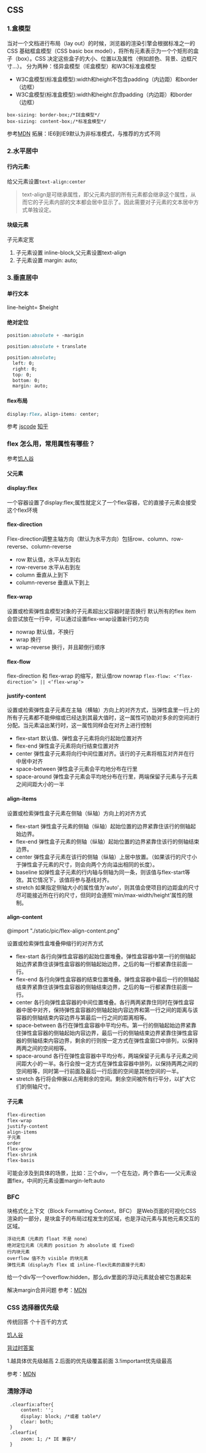 ## CSS
### 1.盒模型
当对一个文档进行布局（lay out）的时候，浏览器的渲染引擎会根据标准之一的 CSS 基础框盒模型（CSS basic box model），将所有元素表示为一个个矩形的盒子（box）。CSS 决定这些盒子的大小、位置以及属性（例如颜色、背景、边框尺寸…）。
分为两种：怪异盒模型（IE盒模型）和W3C标准盒模型
- W3C盒模型(标准盒模型):width和height不包含padding（内边距）和border（边框）
- W3C盒模型(标准盒模型):width和height*包含*padding（内边距）和border（边框）
```
box-sizing: border-box;/*IE盒模型*/
box-sizing: content-box;/*标准盒模型*/
```
参考[MDN](https://developer.mozilla.org/zh-CN/docs/Web/CSS/CSS_Box_Model/Introduction_to_the_CSS_box_model)
拓展：IE6到IE9默认为非标准模式，与推荐的方式不同

### 2.水平居中
#### 行内元素:
给父元素设置`text-align:center`
>text-align是可继承属性，即父元素内部的所有元素都会继承这个属性，从而它的子元素内部的文本都会居中显示了。因此需要对子元素的文本居中方式单独设定。
#### 块级元素
子元素定宽
1. 子元素设置 inline-block,父元素设置text-align
2. 子元素设置 margin: auto;

### 3.垂直居中
#### 单行文本 
line-height= $height
#### 绝对定位
```css
position:absolute + -marigin

position:absolute + translate

position:absolute;
  left: 0;
  right: 0;
  top: 0;
  bottom: 0;
  margin: auto;
```
#### flex布局
```css
display:flex，align-items: center;
```
参考
[jscode](https://jscode.me/t/topic/1936)
[知乎](https://zhuanlan.zhihu.com/p/59005764)

### flex 怎么用，常用属性有哪些？
参考[饥人谷](https://xiedaimala.com/tasks/f4279b9e-fb5c-4a13-8f6c-5f0c151744e6/text_tutorials/6ce9af44-a9f7-4710-906b-56f95ed1d0b2)
#### 父元素
#### display:flex
一个容器设置了display:flex;属性就定义了一个flex容器，它的直接子元素会接受这个flex环境
#### flex-direction
Flex-direction调整主轴方向（默认为水平方向）包括row、column、row-reverse、column-reverse
- row 默认值，水平从左到右
- row-reverse 水平从右到左
- column 垂直从上到下
- column-reverse 垂直从下到上
#### flex-wrap
设置或检索弹性盒模型对象的子元素超出父容器时是否换行
默认所有的flex item会尝试放在一行中，可以通过设置flex-wrap设置新行的方向
- nowrap 默认值，不换行
- wrap 换行
- wrap-reverse 换行，并且颠倒行顺序
#### flex-flow
flex-direction 和 flex-wrap 的缩写，默认值row nowrap
`flex-flow: <‘flex-direction’> || <‘flex-wrap’>`
#### justify-content
设置或检索弹性盒子元素在主轴（横轴）方向上的对齐方式，当弹性盒里一行上的所有子元素都不能伸缩或已经达到其最大值时，这一属性可协助对多余的空间进行分配。当元素溢出某行时，这一属性同样会在对齐上进行控制
- flex-start 默认值、弹性盒子元素将向行起始位置对齐
- flex-end 弹性盒子元素将向行结束位置对齐
- center 弹性盒子元素将向行中间位置对齐。该行的子元素将相互对齐并在行中居中对齐
- space-between 弹性盒子元素会平均地分布在行里
- space-around 弹性盒子元素会平均地分布在行里，两端保留子元素与子元素之间间距大小的一半
 #### align-items
设置或检索弹性盒子元素在侧轴（纵轴）方向上的对齐方式
- flex-start 弹性盒子元素的侧轴（纵轴）起始位置的边界紧靠住该行的侧轴起始边界。
- flex-end 弹性盒子元素的侧轴（纵轴）起始位置的边界紧靠住该行的侧轴结束边界。
- center 弹性盒子元素在该行的侧轴（纵轴）上居中放置。（如果该行的尺寸小于弹性盒子元素的尺寸，则会向两个方向溢出相同的长度）。
- baseline 如弹性盒子元素的行内轴与侧轴为同一条，则该值与flex-start等效。其它情况下，该值将参与基线对齐。
- stretch 如果指定侧轴大小的属性值为'auto'，则其值会使项目的边距盒的尺寸尽可能接近所在行的尺寸，但同时会遵照'min/max-width/height'属性的限制。
#### align-content
@import "./static/pic/flex-align-content.png"

设置或检索弹性盒堆叠伸缩行的对齐方式
- flex-start 各行向弹性盒容器的起始位置堆叠。弹性盒容器中第一行的侧轴起始边界紧靠住该弹性盒容器的侧轴起始边界，之后的每一行都紧靠住前面一行。
- flex-end 各行向弹性盒容器的结束位置堆叠。弹性盒容器中最后一行的侧轴起结束界紧靠住该弹性盒容器的侧轴结束边界，之后的每一行都紧靠住前面一行。
- center 各行向弹性盒容器的中间位置堆叠。各行两两紧靠住同时在弹性盒容器中居中对齐，保持弹性盒容器的侧轴起始内容边界和第一行之间的距离与该容器的侧轴结束内容边界与第最后一行之间的距离相等。
- space-between 各行在弹性盒容器中平均分布。第一行的侧轴起始边界紧靠住弹性盒容器的侧轴起始内容边界，最后一行的侧轴结束边界紧靠住弹性盒容器的侧轴结束内容边界，剩余的行则按一定方式在弹性盒窗口中排列，以保持两两之间的空间相等。
- space-around 各行在弹性盒容器中平均分布，两端保留子元素与子元素之间间距大小的一半。各行会按一定方式在弹性盒容器中排列，以保持两两之间的空间相等，同时第一行前面及最后一行后面的空间是其他空间的一半。
- stretch 各行将会伸展以占用剩余的空间。剩余空间被所有行平分，以扩大它们的侧轴尺寸。

#### 子元素

```css
flex-direction
flex-wrap
justify-content
align-items
子元素
order
flex-grow
flex-shrink
flex-basis
```

可能会涉及到具体的场景，比如：三个div，一个在左边，两个靠右——父元素设置flex，中间的元素设置margin-left:auto

### BFC
块格式化上下文（Block Formatting Context，BFC） 是Web页面的可视化CSS渲染的一部分，是块盒子的布局过程发生的区域，也是浮动元素与其他元素交互的区域。
```
浮动元素（元素的 float 不是 none）
绝对定位元素（元素的 position 为 absolute 或 fixed）
行内块元素
overflow 值不为 visible 的块元素
弹性元素（display为 flex 或 inline-flex元素的直接子元素）
```

给一个div写一个overflow:hidden，那么div里面的浮动元素就会被它包裹起来

解决margin合并问题
参考：[MDN](https://developer.mozilla.org/zh-CN/docs/Web/Guide/CSS/Block_formatting_context)

### CSS 选择器优先级
传统回答 个十百千的方式

[饥人谷](http://book.jirengu.com/fe/%E5%89%8D%E7%AB%AF%E5%9F%BA%E7%A1%80/CSS/06.%E5%B1%82%E5%8F%A0%E4%B8%8E%E7%BB%A7%E6%89%BF.html)

[背过时答案](https://www.cnblogs.com/xugang/archive/2010/09/24/1833760.html)

1.越具体优先级越高
2.后面的优先级覆盖前面
3.!important优先级最高

参考：[MDN](https://developer.mozilla.org/zh-CN/docs/Web/CSS/Specificity)
### 清除浮动
```
 .clearfix:after{
     content: '';
     display: block; /*或者 table*/
     clear: both;
 }
 .clearfix{
     zoom: 1; /* IE 兼容*/
 }
 ```